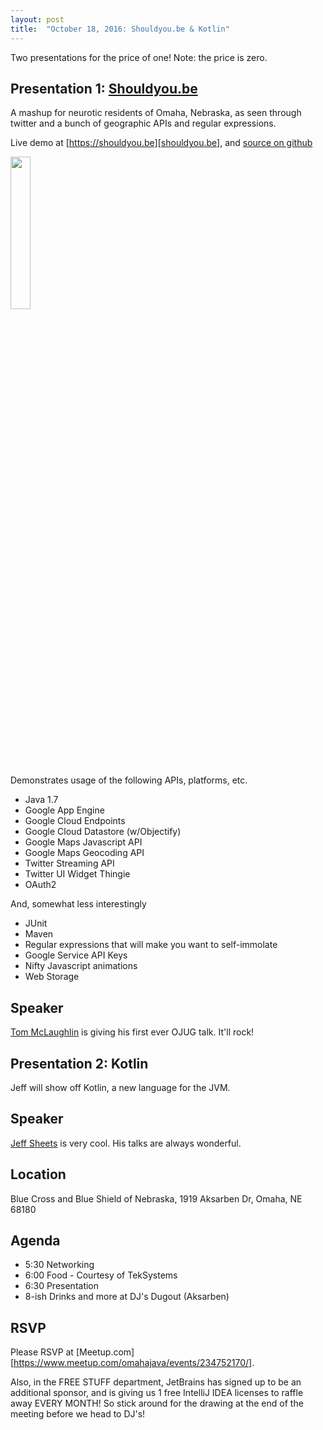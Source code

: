 ```yaml
---
layout: post
title:  "October 18, 2016: Shouldyou.be & Kotlin"
---
```


Two presentations for the price of one! Note: the price is zero.

## Presentation 1: [Shouldyou.be][shouldyou.be]

A mashup for neurotic residents of Omaha, Nebraska, as seen through twitter and a bunch of geographic APIs and regular expressions.

Live demo at [https://shouldyou.be][shouldyou.be], and [source on github](https://github.com/tmcoma/shouldyou.be)

<img src="https://raw.githubusercontent.com/tmcoma/shouldyou.be/master/docs/images/00-screenshot.png" style="width: 25%"/>

Demonstrates usage of the following APIs, platforms, etc.

* Java 1.7
* Google App Engine
* Google Cloud Endpoints
* Google Cloud Datastore (w/Objectify)
* Google Maps Javascript API
* Google Maps Geocoding API
* Twitter Streaming API
* Twitter UI Widget Thingie
* OAuth2

And, somewhat less interestingly

* JUnit
* Maven
* Regular expressions that will make you want to self-immolate
* Google Service API Keys
* Nifty Javascript animations
* Web Storage

## Speaker

[Tom McLaughlin](https://github.com/tmcoma) is giving his first ever OJUG talk. It'll rock!

## Presentation 2: Kotlin

Jeff will show off Kotlin, a new language for the JVM.

## Speaker

[Jeff Sheets](https://twitter.com/sheetsj) is very cool. His talks are always wonderful.

## Location

Blue Cross and Blue Shield of Nebraska, 1919 Aksarben Dr, Omaha, NE 68180

## Agenda
* 5:30 Networking
* 6:00 Food - Courtesy of TekSystems
* 6:30 Presentation
* 8-ish Drinks and more at DJ's Dugout (Aksarben)

## RSVP

Please RSVP at [Meetup.com][https://www.meetup.com/omahajava/events/234752170/].

Also, in the FREE STUFF department, JetBrains has signed up to be an additional sponsor, and is giving us 1 free IntelliJ IDEA licenses to raffle away EVERY MONTH! So stick around for the drawing at the end of the meeting before we head to DJ's!

[shouldyou.be]: https://shouldyou.be/
[meetup]: https://www.meetup.com/omahajava/events/234752170/


